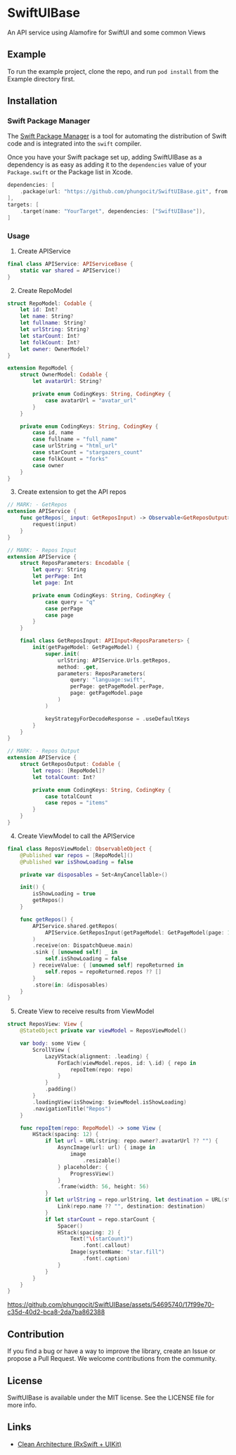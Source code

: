 # SwiftUIBase

An API service using Alamofire for SwiftUI and some common Views

## Example

To run the example project, clone the repo, and run `pod install` from the Example directory first.

## Installation

### Swift Package Manager

The [Swift Package Manager](https://swift.org/package-manager/) is a tool for automating the distribution of Swift code and is integrated into the `swift` compiler.

Once you have your Swift package set up, adding SwiftUIBase as a dependency is as easy as adding it to the `dependencies` value of your `Package.swift` or the Package list in Xcode.

```swift
dependencies: [
    .package(url: "https://github.com/phungocit/SwiftUIBase.git", from: "1.0.0")
],
targets: [
    .target(name: "YourTarget", dependencies: ["SwiftUIBase"]),
]
```

### Usage

1. Create APIService

```swift
final class APIService: APIServiceBase {
    static var shared = APIService()
}
```

2. Create RepoModel

```swift
struct RepoModel: Codable {
    let id: Int?
    let name: String?
    let fullname: String?
    let urlString: String?
    let starCount: Int?
    let folkCount: Int?
    let owner: OwnerModel?
}

extension RepoModel {
    struct OwnerModel: Codable {
        let avatarUrl: String?

        private enum CodingKeys: String, CodingKey {
            case avatarUrl = "avatar_url"
        }
    }

    private enum CodingKeys: String, CodingKey {
        case id, name
        case fullname = "full_name"
        case urlString = "html_url"
        case starCount = "stargazers_count"
        case folkCount = "forks"
        case owner
    }
}

```

3. Create extension to get the API repos

```swift
// MARK: - GetRepos
extension APIService {
    func getRepos(_ input: GetReposInput) -> Observable<GetReposOutput> {
        request(input)
    }
}

// MARK: - Repos Input
extension APIService {
    struct ReposParameters: Encodable {
        let query: String
        let perPage: Int
        let page: Int

        private enum CodingKeys: String, CodingKey {
            case query = "q"
            case perPage
            case page
        }
    }

    final class GetReposInput: APIInput<ReposParameters> {
        init(getPageModel: GetPageModel) {
            super.init(
                urlString: APIService.Urls.getRepos,
                method: .get,
                parameters: ReposParameters(
                    query: "language:swift",
                    perPage: getPageModel.perPage,
                    page: getPageModel.page
                )
            )

            keyStrategyForDecodeResponse = .useDefaultKeys
        }
    }
}

// MARK: - Repos Output
extension APIService {
    struct GetReposOutput: Codable {
        let repos: [RepoModel]?
        let totalCount: Int?

        private enum CodingKeys: String, CodingKey {
            case totalCount
            case repos = "items"
        }
    }
}
```

4. Create ViewModel to call the APIService

```swift
final class ReposViewModel: ObservableObject {
    @Published var repos = [RepoModel]()
    @Published var isShowLoading = false

    private var disposables = Set<AnyCancellable>()

    init() {
        isShowLoading = true
        getRepos()
    }

    func getRepos() {
        APIService.shared.getRepos(
            APIService.GetReposInput(getPageModel: GetPageModel(page: 1, perPage: 30))
        )
        .receive(on: DispatchQueue.main)
        .sink { [unowned self] _ in
            self.isShowLoading = false
        } receiveValue: { [unowned self] repoReturned in
            self.repos = repoReturned.repos ?? []
        }
        .store(in: &disposables)
    }
}
```

5. Create View to receive results from ViewModel

```swift
struct ReposView: View {
    @StateObject private var viewModel = ReposViewModel()

    var body: some View {
        ScrollView {
            LazyVStack(alignment: .leading) {
                ForEach(viewModel.repos, id: \.id) { repo in
                    repoItem(repo: repo)
                }
            }
            .padding()
        }
        .loadingView(isShowing: $viewModel.isShowLoading)
        .navigationTitle("Repos")
    }

    func repoItem(repo: RepoModel) -> some View {
        HStack(spacing: 12) {
            if let url = URL(string: repo.owner?.avatarUrl ?? "") {
                AsyncImage(url: url) { image in
                    image
                        .resizable()
                } placeholder: {
                    ProgressView()
                }
                .frame(width: 56, height: 56)
            }
            if let urlString = repo.urlString, let destination = URL(string: urlString) {
                Link(repo.name ?? "", destination: destination)
            }
            if let starCount = repo.starCount {
                Spacer()
                HStack(spacing: 2) {
                    Text("\(starCount)")
                        .font(.callout)
                    Image(systemName: "star.fill")
                        .font(.caption)
                }
            }
        }
    }
}
```

https://github.com/phungocit/SwiftUIBase/assets/54695740/17f99e70-c35d-40d2-bca8-2da7ba862388

## Contribution

If you find a bug or have a way to improve the library, create an Issue or propose a Pull Request. We welcome contributions from the community.

## License

SwiftUIBase is available under the MIT license. See the LICENSE file for more info.

## Links

- [Clean Architecture (RxSwift + UIKit)](https://github.com/tuan188/MGCleanArchitecture)
